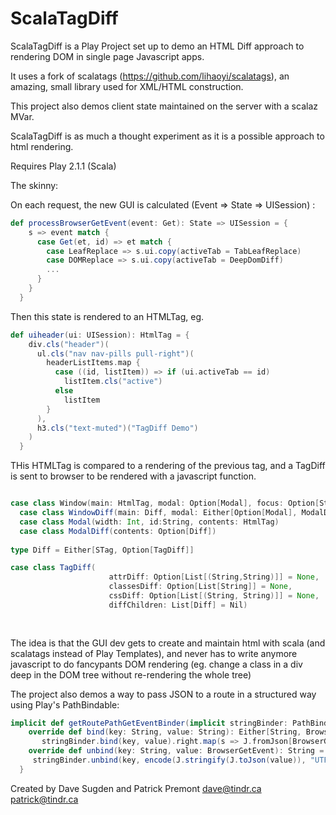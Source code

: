 ScalaTagDiff
============


ScalaTagDiff is a Play Project set up to demo an HTML Diff approach to rendering DOM
in single page Javascript apps.

It uses a fork of scalatags (https://github.com/lihaoyi/scalatags), an amazing, small library
used for XML/HTML construction.


This project also demos client state maintained on the server with a scalaz MVar.

ScalaTagDiff is as much a thought experiment as it is a possible approach to html rendering.

Requires Play 2.1.1 (Scala)


The skinny:


On each request, the new GUI is calculated (Event => State => UISession) :

```scala
def processBrowserGetEvent(event: Get): State => UISession = {
    s => event match {
      case Get(et, id) => et match {
        case LeafReplace => s.ui.copy(activeTab = TabLeafReplace)
        case DOMReplace => s.ui.copy(activeTab = DeepDomDiff)
        ...
      }
    }
  }
```

Then this state is rendered to an HTMLTag, eg.

```scala
def uiheader(ui: UISession): HtmlTag = {
    div.cls("header")(
      ul.cls("nav nav-pills pull-right")(
        headerListItems.map {
          case ((id, listItem)) => if (ui.activeTab == id)
            listItem.cls("active")
          else
            listItem
        }
      ),
      h3.cls("text-muted")("TagDiff Demo")
    )
  }
```

THis HTMLTag is compared to a rendering of the previous tag, and a TagDiff is
sent to browser to be rendered with a javascript function.

```scala

case class Window(main: HtmlTag, modal: Option[Modal], focus: Option[String])
  case class WindowDiff(main: Diff, modal: Either[Option[Modal], ModalDiff], focus: Option[String])
  case class Modal(width: Int, id:String, contents: HtmlTag)
  case class ModalDiff(contents: Option[Diff])
  
type Diff = Either[STag, Option[TagDiff]]

case class TagDiff(
                      attrDiff: Option[List[(String,String)]] = None,
                      classesDiff: Option[List[String]] = None,
                      cssDiff: Option[List[(String, String)]] = None,
                      diffChildren: List[Diff] = Nil)
  
  
```

The idea is that the GUI dev gets to create and maintain html with scala (and scalatags instead
of Play Templates), and never has to write anymore javascript to do fancypants DOM rendering (eg.
change a class in a div deep in the DOM tree without re-rendering the whole tree)


The project also demos a way to pass JSON to a route in a structured way using Play's PathBindable:

```scala
implicit def getRoutePathGetEventBinder(implicit stringBinder: PathBindable[String]) = new PathBindable[BrowserGetEvent] {
    override def bind(key: String, value: String): Either[String, BrowserGetEvent] =
       stringBinder.bind(key, value).right.map(s => J.fromJson[BrowserGetEvent](J.parse(decode(s, "UTF-8"))).asEither.left.map(_.toString)).joinRight
    override def unbind(key: String, value: BrowserGetEvent): String =
     stringBinder.unbind(key, encode(J.stringify(J.toJson(value)), "UTF-8"))
  }
```



Created by Dave Sugden and Patrick Premont
dave@tindr.ca
patrick@tindr.ca




